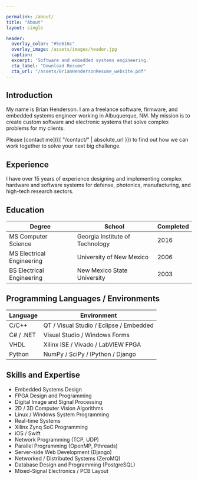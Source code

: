 ```yaml
---

permalink: /about/
title: "About"
layout: single

header:
  overlay_color: "#5e616c"
  overlay_image: /assets/images/header.jpg
  caption: 
  excerpt: 'Software and embedded systems engineering.'
  cta_label: "Download Resume"
  cta_url: "/assets/BrianHendersonResume_website.pdf"
---
```


## Introduction
My name is Brian Henderson. I am a freelance software, firmware, and embedded systems engineer working in Albuquerque, NM. My mission is to create custom software and electronic systems that solve complex problems for my clients.

Please [contact me]({{ "/contact/" | absolute_url }}) to find out how we can work together to solve your next big challenge. 

## Experience
I have over 15 years of experience designing and implementing complex hardware and software systems for defense, photonics, manufacturing, and high-tech research sectors. 


## Education

| Degree                    | School                           | Completed |
| ------------------------- | -------------------------------- | --------- |    
| MS Computer Science       | Georgia Institute of Technology  | 2016      |    
| MS Electrical Engineering | University of New Mexico         | 2006      | 
| BS Electrical Engineering | New Mexico State University      | 2003      |


## Programming Languages / Environments

| Language                  | Environment                             |
| ------------------------- | --------------------------------------- |
| C/C++                     | QT / Visual Studio / Eclipse / Embedded |
| C# / .NET                 | Visual Studio / Windows Forms           |
| VHDL                      | Xilinx ISE / Vivado / LabVIEW FPGA      |
| Python                    | NumPy / SciPy / IPython / Django        |


## Skills and Expertise
* Embedded Systems Design
* FPGA Design and Programming
* Digital Image and Signal Processing
* 2D / 3D Computer Vision Algorithms
* Linux / Windows System Programming
* Real-time Systems 
* Xilinx Zynq SoC Programming
* iOS / Swift
* Network Programming (TCP, UDP)
* Parallel Programming (OpenMP, Pthreads) 
* Server-side Web Development (Django) 
* Networked / Distributed Systems (ZeroMQ) 
* Database Design and Programming (PostgreSQL) 
* Mixed-Signal Electronics / PCB Layout

